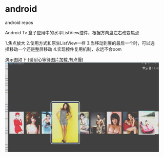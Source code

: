 # android
android repos

Android Tv 盒子应用中的水平ListView控件，根据方向盘左右改变焦点

1.焦点放大
2.使用方式和原生ListView一样
3.当移动到屏的最后一个时，可以选择移动一个还是整屏移动
4.实现控件复用机制，永远不会oom

演示图如下:(请耐心等待图片加载,有点慢)
![image](https://github.com/725137/android/blob/master/1514.gif)
